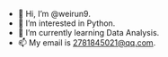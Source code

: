 - 👋 Hi, I’m @weirun9.
- 👀 I’m interested in Python.
- 🌱 I’m currently learning Data Analysis.
- 📫 My email is 2781845021@qq.com.

<!---
weirun9/weirun9 is a ✨ special ✨ repository because its `README.md` (this file) appears on your GitHub profile.
You can click the Preview link to take a look at your changes.
--->
